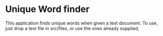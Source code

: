 # Unique Word finder
This application finds unique words when given a text document. To use, just drop a text file in src/files, or use the ones already supplied,
